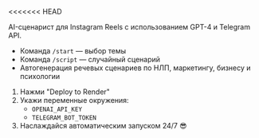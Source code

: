 <<<<<<< HEAD

AI-сценарист для Instagram Reels с использованием GPT-4 и Telegram API.


- Команда `/start` — выбор темы
- Команда `/script` — случайный сценарий
- Автогенерация речевых сценариев по НЛП, маркетингу, бизнесу и психологии


1. Нажми "Deploy to Render"
2. Укажи переменные окружения:
   - `OPENAI_API_KEY`
   - `TELEGRAM_BOT_TOKEN`
3. Наслаждайся автоматическим запуском 24/7 😎
